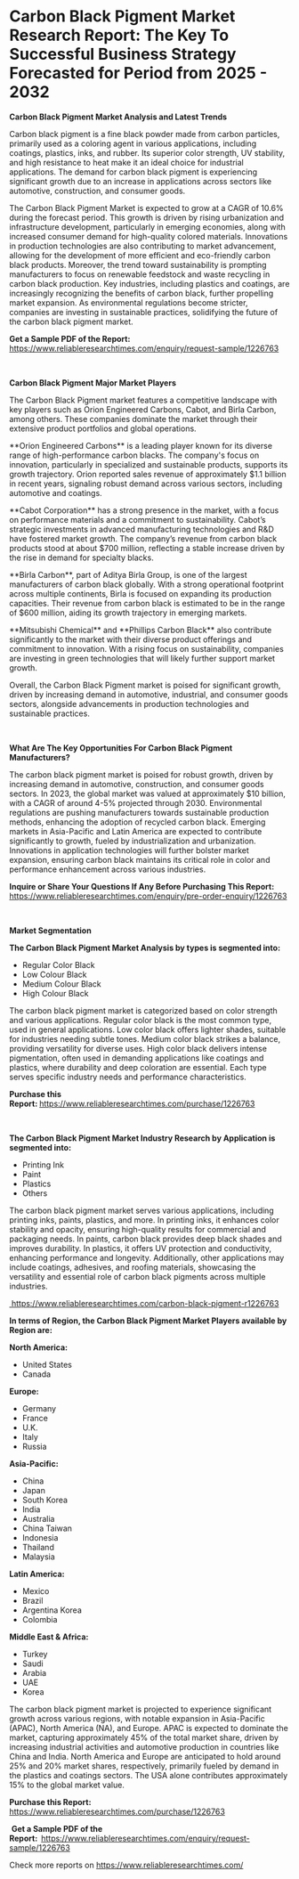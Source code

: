 <p><h1>Carbon Black Pigment Market Research Report: The Key To Successful Business Strategy Forecasted for Period from 2025 - 2032</h1></p><p><strong>Carbon Black Pigment Market Analysis and Latest Trends</strong></p>
<p><p>Carbon black pigment is a fine black powder made from carbon particles, primarily used as a coloring agent in various applications, including coatings, plastics, inks, and rubber. Its superior color strength, UV stability, and high resistance to heat make it an ideal choice for industrial applications. The demand for carbon black pigment is experiencing significant growth due to an increase in applications across sectors like automotive, construction, and consumer goods.</p><p>The Carbon Black Pigment Market is expected to grow at a CAGR of 10.6% during the forecast period. This growth is driven by rising urbanization and infrastructure development, particularly in emerging economies, along with increased consumer demand for high-quality colored materials. Innovations in production technologies are also contributing to market advancement, allowing for the development of more efficient and eco-friendly carbon black products. Moreover, the trend toward sustainability is prompting manufacturers to focus on renewable feedstock and waste recycling in carbon black production. Key industries, including plastics and coatings, are increasingly recognizing the benefits of carbon black, further propelling market expansion. As environmental regulations become stricter, companies are investing in sustainable practices, solidifying the future of the carbon black pigment market.</p></p>
<p><strong>Get a Sample PDF of the Report:&nbsp;</strong> <a href="https://www.reliableresearchtimes.com/enquiry/request-sample/1226763?utm_campaign=2646&utm_medium=2&utm_source=Github&utm_content=ia&utm_term=01042025&utm_id=carbon-black-pigment">https://www.reliableresearchtimes.com/enquiry/request-sample/1226763</a></p>
<p>&nbsp;</p>
<p><strong>Carbon Black Pigment Major Market Players</strong></p>
<p><p>The Carbon Black Pigment market features a competitive landscape with key players such as Orion Engineered Carbons, Cabot, and Birla Carbon, among others. These companies dominate the market through their extensive product portfolios and global operations.</p><p>**Orion Engineered Carbons** is a leading player known for its diverse range of high-performance carbon blacks. The company's focus on innovation, particularly in specialized and sustainable products, supports its growth trajectory. Orion reported sales revenue of approximately $1.1 billion in recent years, signaling robust demand across various sectors, including automotive and coatings.</p><p>**Cabot Corporation** has a strong presence in the market, with a focus on performance materials and a commitment to sustainability. Cabot’s strategic investments in advanced manufacturing technologies and R&D have fostered market growth. The company’s revenue from carbon black products stood at about $700 million, reflecting a stable increase driven by the rise in demand for specialty blacks.</p><p>**Birla Carbon**, part of Aditya Birla Group, is one of the largest manufacturers of carbon black globally. With a strong operational footprint across multiple continents, Birla is focused on expanding its production capacities. Their revenue from carbon black is estimated to be in the range of $600 million, aiding its growth trajectory in emerging markets.</p><p>**Mitsubishi Chemical** and **Phillips Carbon Black** also contribute significantly to the market with their diverse product offerings and commitment to innovation. With a rising focus on sustainability, companies are investing in green technologies that will likely further support market growth.</p><p>Overall, the Carbon Black Pigment market is poised for significant growth, driven by increasing demand in automotive, industrial, and consumer goods sectors, alongside advancements in production technologies and sustainable practices.</p></p>
<p>&nbsp;</p>
<p><strong>What Are The Key Opportunities For Carbon Black Pigment Manufacturers?</strong></p>
<p><p>The carbon black pigment market is poised for robust growth, driven by increasing demand in automotive, construction, and consumer goods sectors. In 2023, the global market was valued at approximately $10 billion, with a CAGR of around 4-5% projected through 2030. Environmental regulations are pushing manufacturers towards sustainable production methods, enhancing the adoption of recycled carbon black. Emerging markets in Asia-Pacific and Latin America are expected to contribute significantly to growth, fueled by industrialization and urbanization. Innovations in application technologies will further bolster market expansion, ensuring carbon black maintains its critical role in color and performance enhancement across various industries.</p></p>
<p><strong>Inquire or Share Your Questions If Any Before Purchasing This Report:</strong> <a href="https://www.reliableresearchtimes.com/enquiry/pre-order-enquiry/1226763?utm_campaign=2646&utm_medium=2&utm_source=Github&utm_content=ia&utm_term=01042025&utm_id=carbon-black-pigment">https://www.reliableresearchtimes.com/enquiry/pre-order-enquiry/1226763</a></p>
<p>&nbsp;</p>
<p><strong>Market Segmentation</strong></p>
<p><strong>The Carbon Black Pigment Market Analysis by types is segmented into:</strong></p>
<p><ul><li>Regular Color Black</li><li>Low Colour Black</li><li>Medium Colour Black</li><li>High Colour Black</li></ul></p>
<p><p>The carbon black pigment market is categorized based on color strength and various applications. Regular color black is the most common type, used in general applications. Low color black offers lighter shades, suitable for industries needing subtle tones. Medium color black strikes a balance, providing versatility for diverse uses. High color black delivers intense pigmentation, often used in demanding applications like coatings and plastics, where durability and deep coloration are essential. Each type serves specific industry needs and performance characteristics.</p></p>
<p><strong>Purchase this Report:&nbsp;</strong><a href="https://www.reliableresearchtimes.com/purchase/1226763?utm_campaign=2646&utm_medium=2&utm_source=Github&utm_content=ia&utm_term=01042025&utm_id=carbon-black-pigment">https://www.reliableresearchtimes.com/purchase/1226763</a></p>
<p>&nbsp;</p>
<p><strong>The Carbon Black Pigment Market Industry Research by Application is segmented into:</strong></p>
<p><ul><li>Printing Ink</li><li>Paint</li><li>Plastics</li><li>Others</li></ul></p>
<p><p>The carbon black pigment market serves various applications, including printing inks, paints, plastics, and more. In printing inks, it enhances color stability and opacity, ensuring high-quality results for commercial and packaging needs. In paints, carbon black provides deep black shades and improves durability. In plastics, it offers UV protection and conductivity, enhancing performance and longevity. Additionally, other applications may include coatings, adhesives, and roofing materials, showcasing the versatility and essential role of carbon black pigments across multiple industries.</p></p>
<p><a href="https://www.reliableresearchtimes.com/carbon-black-pigment-r1226763?utm_campaign=2646&utm_medium=2&utm_source=Github&utm_content=ia&utm_term=01042025&utm_id=carbon-black-pigment">&nbsp;https://www.reliableresearchtimes.com/carbon-black-pigment-r1226763</a></p>
<p><strong>In terms of Region, the Carbon Black Pigment Market Players available by Region are:</strong></p>
<p>
    <p> <strong> North America: </strong>
        <ul>
            <li>United States</li>
            <li>Canada</li>
        </ul>
        </p> 
    <p> <strong> Europe: </strong>
        <ul>
            <li>Germany</li>
            <li>France</li>
            <li>U.K.</li>
            <li>Italy</li>
            <li>Russia</li>
        </ul>
        </p> 
    <p> <strong> Asia-Pacific: </strong>
        <ul>
            <li>China</li>
            <li>Japan</li>
            <li>South Korea</li>
            <li>India</li>
            <li>Australia</li>
            <li>China Taiwan</li>
            <li>Indonesia</li>
            <li>Thailand</li>
            <li>Malaysia</li>
        </ul>
        </p> 
    <p> <strong> Latin America: </strong>
        <ul>
            <li>Mexico</li>
            <li>Brazil</li>
            <li>Argentina Korea</li>
            <li>Colombia</li>
        </ul>
        </p> 
    <p> <strong> Middle East & Africa: </strong>
        <ul>
            <li>Turkey</li>
            <li>Saudi</li>
            <li>Arabia</li>
            <li>UAE</li>
            <li>Korea</li>
        </ul>
    </p>
    </p>
<p><p>The carbon black pigment market is projected to experience significant growth across various regions, with notable expansion in Asia-Pacific (APAC), North America (NA), and Europe. APAC is expected to dominate the market, capturing approximately 45% of the total market share, driven by increasing industrial activities and automotive production in countries like China and India. North America and Europe are anticipated to hold around 25% and 20% market shares, respectively, primarily fueled by demand in the plastics and coatings sectors. The USA alone contributes approximately 15% to the global market value.</p></p>
<p><strong>Purchase this Report: </strong><a href="https://www.reliableresearchtimes.com/purchase/1226763?utm_campaign=2646&utm_medium=2&utm_source=Github&utm_content=ia&utm_term=01042025&utm_id=carbon-black-pigment">https://www.reliableresearchtimes.com/purchase/1226763</a></p>
<p>&nbsp;<strong>Get a Sample PDF of the Report:&nbsp;&nbsp;</strong><a href="https://www.reliableresearchtimes.com/enquiry/request-sample/1226763?utm_campaign=2646&utm_medium=2&utm_source=Github&utm_content=ia&utm_term=01042025&utm_id=carbon-black-pigment">https://www.reliableresearchtimes.com/enquiry/request-sample/1226763</a></p>
<p><strong></strong></p>
<p>Check more reports on <a href="https://www.reliableresearchtimes.com/?utm_campaign=2646&utm_medium=2&utm_source=Github&utm_content=ia&utm_term=01042025&utm_id=carbon-black-pigment">https://www.reliableresearchtimes.com/</a></p>